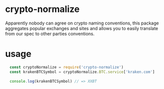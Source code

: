 # crypto-normalize
Apparently nobody can agree on crypto naming conventions, this package aggregates popular exchanges and sites and allows you to easily translate from our spec to other parties conventions.


# usage 
```js
  const cryptoNormalize = require('crypto-normalize')
  const krakenBTCSymbol = cryptoNormalize.BTC.service['kraken.com']
  
  console.log(krakenBTCSymbol) // => XXBT
```